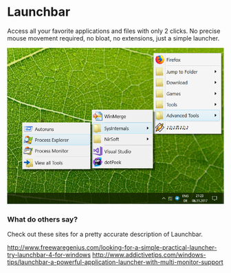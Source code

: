 # Launchbar
Access all your favorite applications and files with only 2 clicks.
No precise mouse movement required, no bloat, no extensions, just a simple launcher.

![Launchbar in action](https://raw.githubusercontent.com/Mertsch/Launchbar/master/Screenshot%2001.png)

### What do others say?
Check out these sites for a pretty accurate description of Launchbar.

http://www.freewaregenius.com/looking-for-a-simple-practical-launcher-try-launchbar-4-for-windows
http://www.addictivetips.com/windows-tips/launchbar-a-powerful-application-launcher-with-multi-monitor-support
